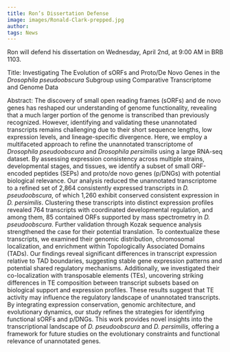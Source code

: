 ```yaml
---
title: Ron’s Dissertation Defense
image: images/Ronald-Clark-prepped.jpg
author: 
tags: News
---
```


Ron will defend his dissertation on Wednesday, April 2nd, at 9:00 AM in BRB 1103.

Title: Investigating The Evolution of sORFs and Proto/De Novo Genes in the *Drosophila pseudoobscura* Subgroup using Comparative Transcriptome and Genome Data

Abstract: The discovery of small open reading frames (sORFs) and de novo genes has reshaped our understanding of genome functionality, revealing that a much larger portion of the genome is transcribed than previously recognized. However, identifying and validating these unannotated transcripts remains challenging due to their short sequence lengths, low expression levels, and lineage-specific divergence. Here, we employ a multifaceted approach to refine the unannotated transcriptome of *Drosophila pseudoobscura* and *Drosophila persimilis* using a large RNA-seq dataset. By assessing expression consistency across multiple strains, developmental stages, and tissues, we identify a subset of small ORF-encoded peptides (SEPs) and proto/de novo genes (p/DNGs) with potential biological relevance.
Our analysis reduced the unannotated transcriptome to a refined set of 2,864 consistently expressed transcripts in *D. pseudoobscura*, of which 1,260 exhibit conserved consistent expression in *D. persimilis*. Clustering these transcripts into distinct expression profiles revealed 764 transcripts with coordinated developmental regulation, and among them, 85 contained ORFs supported by mass spectrometry in *D. pseudoobscura*. Further validation through Kozak sequence analysis strengthened the case for their potential translation.
To contextualize these transcripts, we examined their genomic distribution, chromosomal localization, and enrichment within Topologically Associated Domains (TADs). Our findings reveal significant differences in transcript expression relative to TAD boundaries, suggesting stable gene expression patterns and potential shared regulatory mechanisms. Additionally, we investigated their co-localization with transposable elements (TEs), uncovering striking differences in TE composition between transcript subsets based on biological support and expression profiles. These results suggest that TE activity may influence the regulatory landscape of unannotated transcripts.
By integrating expression conservation, genomic architecture, and evolutionary dynamics, our study refines the strategies for identifying functional sORFs and p/DNGs. This work provides novel insights into the transcriptional landscape of *D. pseudoobscura* and *D. persimilis*, offering a framework for future studies on the evolutionary constraints and functional relevance of unannotated genes.
